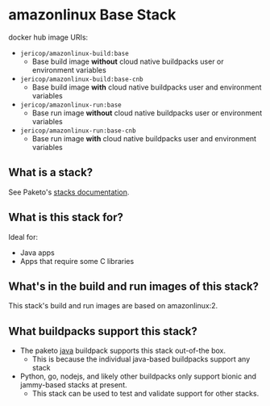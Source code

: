 # amazonlinux Base Stack

docker hub image URIs:
* `jericop/amazonlinux-build:base`
    * Base build image **without** cloud native buildpacks user or environment variables
* `jericop/amazonlinux-build:base-cnb`
    * Base build image **with** cloud native buildpacks user and environment variables
* `jericop/amazonlinux-run:base`
    * Base run image **without** cloud native buildpacks user or environment variables
* `jericop/amazonlinux-run:base-cnb`
    * Base run image **with** cloud native buildpacks user and environment variables
    

## What is a stack?
See Paketo's [stacks documentation](https://paketo.io/docs/concepts/stacks/).

## What is this stack for?
Ideal for:
- Java apps
- Apps that require some C libraries

## What's in the build and run images of this stack?
This stack's build and run images are based on amazonlinux:2.

## What buildpacks support this stack?
* The paketo [java](https://github.com/paketo-buildpacks/java) buildpack supports this stack out-of-the box.
    * This is because the individual java-based buildpacks support any stack
* Python, go, nodejs, and likely other buildpacks only support bionic and jammy-based stacks at present.
    * This stack can be used to test and validate support for other stacks.
